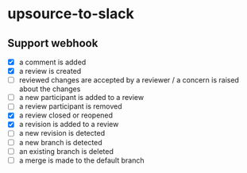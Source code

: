 # upsource-to-slack

## Support webhook
- [x] a comment is added
- [x] a review is created
- [ ] reviewed changes are accepted by a reviewer / a concern is raised about the changes
- [ ] a new participant is added to a review
- [ ] a review participant is removed
- [x] a review closed or reopened
- [x] a revision is added to a review
- [ ] a new revision is detected
- [ ] a new branch is detected
- [ ] an existing branch is deleted
- [ ] a merge is made to the default branch
